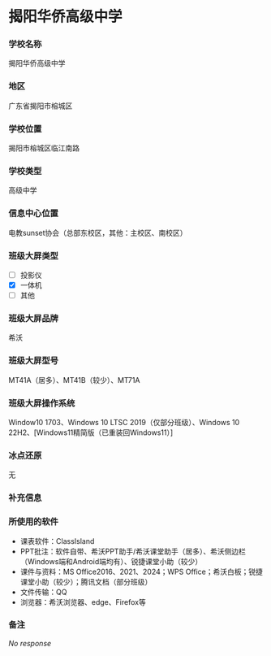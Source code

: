 # 揭阳华侨高级中学

### 学校名称

揭阳华侨高级中学

### 地区

广东省揭阳市榕城区

### 学校位置

揭阳市榕城区临江南路

### 学校类型

高级中学

### 信息中心位置

电教sunset协会（总部东校区，其他：主校区、南校区）

### 班级大屏类型

- [ ] 投影仪
- [x] 一体机
- [ ] 其他

### 班级大屏品牌

希沃

### 班级大屏型号

MT41A（居多）、MT41B（较少）、MT71A

### 班级大屏操作系统

Window10 1703、Windows 10 LTSC 2019（仅部分班级）、Windows 10 22H2、[Windows11精简版（已重装回Windows11）]

### 冰点还原

无

### 补充信息

### 所使用的软件

- 课表软件：ClassIsland
- PPT批注：软件自带、希沃PPT助手/希沃课堂助手（居多）、希沃侧边栏（Windows端和Android端均有）、锐捷课堂小助（较少）
- 课件与资料：MS Office2016、2021、2024；WPS Office；希沃白板；锐捷课堂小助（较少）；腾讯文档（部分班级）
- 文件传输：QQ
- 浏览器：希沃浏览器、edge、Firefox等

### 备注

_No response_
